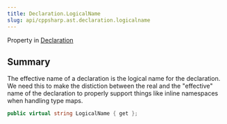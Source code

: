 ```yaml
---
title: Declaration.LogicalName
slug: api/cppsharp.ast.declaration.logicalname
---
```

Property in [Declaration](/api/cppsharp/ast/declaration)

## Summary


The effective name of a declaration is the logical name
for the declaration. We need this to make the distiction between
the real and the "effective" name of the declaration to properly
support things like inline namespaces when handling type maps.


```csharp
public virtual string LogicalName { get };
```

